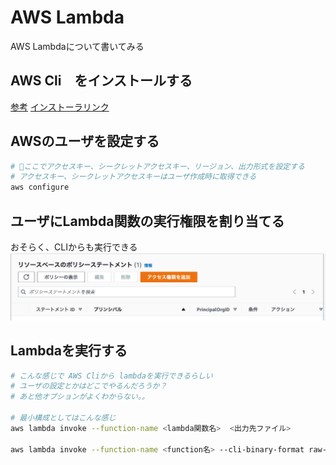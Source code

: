 # AWS Lambda

AWS Lambdaについて書いてみる

## AWS Cli　をインストールする

[参考](https://qiita.com/nanbuwks/items/3b500fa1d55b56ef66dc)
[インストーラリンク](https://aws.amazon.com/jp/cli/)

## AWSのユーザを設定する

```sh
# 🌟ここでアクセスキー、シークレットアクセスキー、リージョン、出力形式を設定する
# アクセスキー、シークレットアクセスキーはユーザ作成時に取得できる
aws configure
```

## ユーザにLambda関数の実行権限を割り当てる

おそらく、CLIからも実行できる
![Lambda権限割り当て画像](img/LambdaResourcePolicy.png)

## Lambdaを実行する

```sh
# こんな感じで AWS Cliから lambdaを実行できるらしい
# ユーザの設定とかはどこでやるんだろうか？
# あと他オプションがよくわからない。。

# 最小構成としてはこんな感じ
aws lambda invoke --function-name <lambda関数名>  <出力先ファイル>

aws lambda invoke --function-name <function名> --cli-binary-format raw-in-base64-out --payload '{ "key": "value" }' response.json
```
